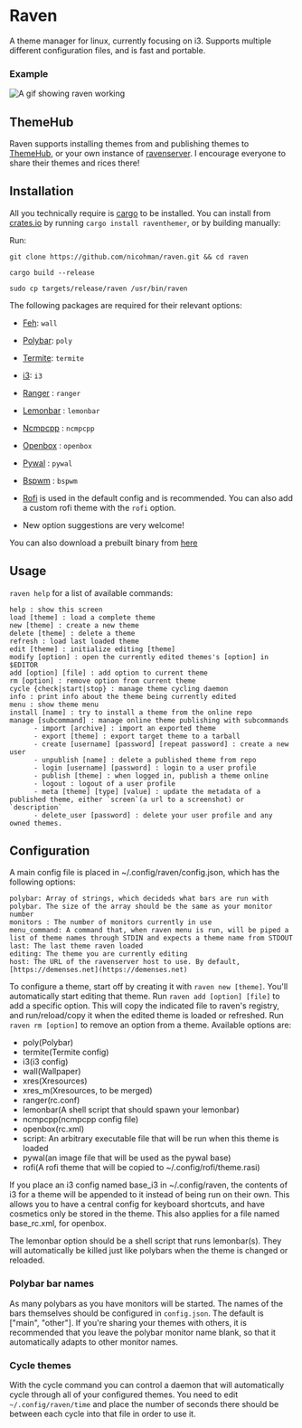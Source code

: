 # Raven

A theme manager for linux, currently focusing on i3. Supports multiple different configuration files, and is fast and portable.

### Example

![A gif showing raven working](https://thumbs.gfycat.com/MenacingHandsomeCobra-size_restricted.gif)

## ThemeHub

Raven supports installing themes from and publishing themes to [ThemeHub](https://demenses.net), or your own instance of [ravenserver](https://github.com/nicohman/ravenserver). I encourage everyone to share their themes and rices there!

## Installation
All you technically require is [cargo](https://github.com/rust-lang/cargo) to be installed.
You can install from [crates.io](https://crates.io/crates/raventhemer) by running `cargo install raventhemer`, or by building manually:

Run:

`git clone https://github.com/nicohman/raven.git && cd raven`

`cargo build --release`

`sudo cp targets/release/raven /usr/bin/raven`

The following packages are required for their relevant options:

+ [Feh](https://github.com/derf/feh): `wall`

+ [Polybar](https://github.com/jaagr/polybar): `poly`

+ [Termite](https://github.com/thestinger/termite/): `termite`

+ [i3](https://github.com/i3/i3): `i3`

+ [Ranger](https://github.com/ranger/ranger) : `ranger`

+ [Lemonbar](https://github.com/ranger/ranger) : `lemonbar`

+ [Ncmpcpp](https://github.com/arybczak/ncmpcpp) : `ncmpcpp`

+ [Openbox](https://github.com/danakj/openbox) : `openbox`

+ [Pywal](https://github.com/dylanaraps/pywal) : `pywal`

+ [Bspwm](https://github.com/baskerville/bspwm) : `bspwm`

+ [Rofi](https://github.com/DaveDavenport/rofi) is used in the default config and is recommended. You can also add a custom rofi theme with the `rofi` option.

* New option suggestions are very welcome!

You can also download a prebuilt binary from [here](https://github.com/nicohman/raven/releases)

## Usage

`raven help` for a list of available commands:
```Commands:
help : show this screen
load [theme] : load a complete theme
new [theme] : create a new theme
delete [theme] : delete a theme
refresh : load last loaded theme
edit [theme] : initialize editing [theme]
modify [option] : open the currently edited themes's [option] in $EDITOR
add [option] [file] : add option to current theme
rm [option] : remove option from current theme
cycle {check|start|stop} : manage theme cycling daemon
info : print info about the theme being currently edited
menu : show theme menu
install [name] : try to install a theme from the online repo
manage [subcommand] : manage online theme publishing with subcommands
      - import [archive] : import an exported theme
      - export [theme] : export target theme to a tarball
      - create [username] [password] [repeat password] : create a new user
      - unpublish [name] : delete a published theme from repo
      - login [username] [password] : login to a user profile
      - publish [theme] : when logged in, publish a theme online
      - logout : logout of a user profile
      - meta [theme] [type] [value] : update the metadata of a published theme, either `screen`(a url to a screenshot) or `description`
      - delete_user [password] : delete your user profile and any owned themes.
```

## Configuration
A main config file is placed in ~/.config/raven/config.json, which has the following options:
```
polybar: Array of strings, which decideds what bars are run with polybar. The size of the array should be the same as your monitor number 
monitors : The number of monitors currently in use
menu_command: A command that, when raven menu is run, will be piped a list of theme names through STDIN and expects a theme name from STDOUT
last: The last theme raven loaded
editing: The theme you are currently editing
host: The URL of the ravenserver host to use. By default, [https://demenses.net](https://demenses.net)
```

To configure a theme, start off by creating it with `raven new [theme]`. You'll automatically start editing that theme. Run `raven add [option] [file]` to add a specific option. This will copy the indicated file to raven's registry, and run/reload/copy it when the edited theme is loaded or refreshed. Run `raven rm [option]` to remove an option from a theme. Available options are:

+ poly(Polybar)
+ termite(Termite config)
+ i3(i3 config)
+ wall(Wallpaper)
+ xres(Xresources)
+ xres\_m(Xresources, to be merged)
+ ranger(rc.conf)
+ lemonbar(A shell script that should spawn your lemonbar)
+ ncmpcpp(ncmpcpp config file)
+ openbox(rc.xml)
+ script: An arbitrary executable file that will be run when this theme is loaded
+ pywal(an image file that will be used as the pywal base)
+ rofi(A rofi theme that will be copied to ~/.config/rofi/theme.rasi)

If you place an i3 config named base\_i3 in ~/.config/raven, the contents of i3 for a theme will be appended to it instead of being run on their own. This allows you to have a central config for keyboard shortcuts, and have cosmetics only be stored in the theme. This also applies for a file named base\_rc.xml, for openbox.

The lemonbar option should be a shell script that runs lemonbar(s). They will automatically be killed just like polybars when the theme is changed or reloaded.

### Polybar bar names
As many polybars as you have monitors will be started. The names of the bars themselves should be configured in `config.json`. The default is ["main", "other"]. If you're sharing your themes with others, it is recommended that you leave the polybar monitor name blank, so that it automatically adapts to other monitor names.

### Cycle themes

With the cycle command you can control a daemon that will automatically cycle through all of your configured themes. You need to edit `~/.config/raven/time` and place the number of seconds there should be between each cycle into that file in order to use it.
